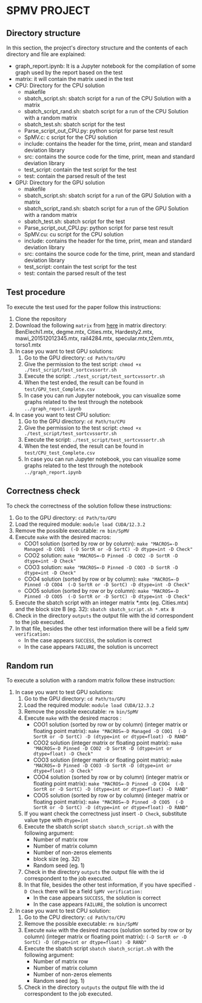 # SPMV PROJECT

## Directory structure

In this section, the project's directory structure and the contents of each directory and file are explained:
* graph_report.ipynb: It is a Jupyter notebook for the compilation of some graph used by the report based on the test
* matrix: it will contain the matrix used in the test
* CPU: Directory for the CPU solution
  - makefile
  - sbatch_script.sh: sbatch script for a run of the CPU Solution with a matrix
  - sbatch_script_rand.sh: sbatch script for a run of the CPU Solution with a random matrix
  - sbatch_test.sh: sbatch script for the test
  - Parse_script_out_CPU.py: python script for parse test result
  - SpMV.c: c script for the CPU solution
  - include: contains the header for the time, print, mean and standard deviation library
  - src: contains the source code for the time, print, mean and standard deviation library
  - test_script: contain the test script for the test
  - test: contain the parsed result of the test
* GPU: Directory for the GPU solution
  - makefile
  - sbatch_script.sh: sbatch script for a run of the GPU Solution with a matrix
  - sbatch_script_rand.sh: sbatch script for a run of the GPU Solution with a random matrix
  - sbatch_test.sh: sbatch script for the test
  - Parse_script_out_CPU.py: python script for parse test result
  - SpMV.cu: cu script for the CPU solution
  - include: contains the header for the time, print, mean and standard deviation library
  - src: contains the source code for the time, print, mean and standard deviation library
  - test_script: contain the test script for the test
  - test: contain the parsed result of the test


## Test procedure

To execute the test used for the paper follow this instructions:
1. Clone the repository
2. Download the following `matrix` from [here](https://sparse.tamu.edu) in matrix directory: BenElechi1.mtx, degme.mtx, Cities.mtx, Hardesty2.mtx, mawi_201512012345.mtx, rail4284.mtx, specular.mtx,t2em.mtx, torso1.mtx
3. In case you want to test GPU solutions:
   1. Go to the GPU directory: `cd Path/to/GPU`
   2. Give the permission to the test script: `chmod +x ./test_script/test_sortcvssortr.sh`
   3. Execute the script: `./test_script/test_sortcvssortr.sh`
   4. When the test ended, the result can be found in `test/GPU_test_Complete.csv`
   5. In case you can run Jupyter notebook, you can visualize some graphs related to the test through the notebook `../graph_report.ipynb`
1. In case you want to test CPU solution:
   1. Go to the GPU directory: `cd Path/to/CPU`
   2. Give the permission to the test script: `chmod +x ./test_script/test_sortcvssortr.sh`
   3. Execute the script: `./test_script/test_sortcvssortr.sh`
   4. When the test ended, the result can be found in `test/CPU_test_Complete.csv`
   5. In case you can run Jupyter notebook, you can visualize some graphs related to the test through the notebook `../graph_report.ipynb`

## Correctness check

To check the correctness of the solution follow these instructions:
   1. Go to the GPU directory: `cd Path/to/GPU`
   2. Load the required module: `module load CUDA/12.3.2`
   3. Remove the possible executable: `rm bin/SpMV`
   4. Execute `make` with the desired macros:
      * COO1 solution (sorted by row or by column): `make "MACROS=-D Managed -D COO1  (-D SortR or -D SortC) -D dtype=int -D Check"`
      * COO2 solution: `make "MACROS=-D Pinned -D COO2 -D SortR -D dtype=int -D Check"`
      * COO3 solution: `make "MACROS=-D Pinned -D COO3 -D SortR -D dtype=int -D Check"`
      * COO4 solution (sorted by row or by column): `make "MACROS=-D Pinned -D COO4  (-D SortR or -D SortC) -D dtype=int -D Check"`
      * COO5 solution (sorted by row or by column): `make "MACROS=-D Pinned -D COO5  (-D SortR or -D SortC) -D dtype=int -D Check"`
   5. Execute the sbatch script with an integer matrix *.mtx (eg. Cities.mtx) and the block size B (eg. 32): `sbatch sbatch_script.sh *.mtx B`
   6. Check in the directory `outputs` the output file with the id correspondent to the job executed.
   7. In that file, besides the other test information there will be a field `SpMV verification:`
      * In the case appears `SUCCESS`, the solution is correct
      * In the case appears `FAILURE`, the solution is uncorrect

## Random run

To execute a solution with a random matrix follow these instruction:
1. In case you want to test GPU solutions:
   1. Go to the GPU directory: `cd Path/to/GPU`
   2. Load the required module: `module load CUDA/12.3.2`
   3. Remove the possible executable: `rm bin/SpMV`
   4. Execute `make` with the desired macros :
      * COO1 solution (sorted by row or by column) (integer matrix or floating point matrix): `make "MACROS=-D Managed -D COO1  (-D SortR or -D SortC) -D (dtype=int or dtype=float) -D RAND"`
      * COO2 solution (integer matrix or floating point matrix): `make "MACROS=-D Pinned -D COO2 -D SortR -D (dtype=int or dtype=float) -D Check"`
      * COO3 solution (integer matrix or floating point matrix): `make "MACROS=-D Pinned -D COO3 -D SortR -D (dtype=int or dtype=float) -D Check"`
      * COO4 solution (sorted by row or by column) (integer matrix or floating point matrix): `make "MACROS=-D Pinned -D COO4  (-D SortR or -D SortC) -D (dtype=int or dtype=float) -D RAND"`
      * COO5 solution (sorted by row or by column) (integer matrix or floating point matrix): `make "MACROS=-D Pinned -D COO5  (-D SortR or -D SortC) -D (dtype=int or dtype=float) -D RAND"`
   5. If you want check the correctness just insert `-D Check`, substitute value type with  `dtype=int`
   6. Execute the sbatch script `sbatch sbatch_script.sh` with the following argument:
      * Number of matrix row
      * Number of matrix column
      * Number of non-zeros elements
      * block size (eg. 32)
      * Random seed (eg. 1)
   7. Check in the directory `outputs` the output file with the id correspondent to the job executed.
   8. In that file, besides the other test information, if you have specified `-D Check` there will be a field `SpMV verification:`
      * In the case appears `SUCCESS`, the solution is correct
      * In the case appears `FAILURE`, the solution is uncorrect
2. In case you want to test CPU solution:
   1. Go to the CPU directory: `cd Path/to/CPU`
   2. Remove the possible executable: `rm bin/SpMV`
   3. Execute `make` with the desired macros (solution sorted by row or by column) (integer matrix or floating point matrix): `(-D SortR or -D SortC) -D (dtype=int or dtype=float) -D RAND"`
   4. Execute the sbatch script `sbatch sbatch_script.sh` with the following argument:
      * Number of matrix row
      * Number of matrix column
      * Number of non-zeros elements
      * Random seed (eg. 1)
   7. Check in the directory `outputs` the output file with the id correspondent to the job executed.

